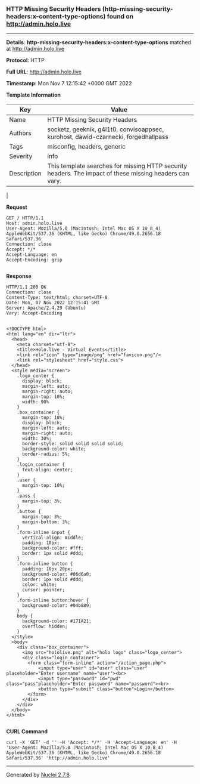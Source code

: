 ### HTTP Missing Security Headers (http-missing-security-headers:x-content-type-options) found on http://admin.holo.live
---
**Details**: **http-missing-security-headers:x-content-type-options**  matched at http://admin.holo.live

**Protocol**: HTTP

**Full URL**: http://admin.holo.live

**Timestamp**: Mon Nov 7 12:15:42 +0000 GMT 2022

**Template Information**

| Key | Value |
|---|---|
| Name | HTTP Missing Security Headers |
| Authors | socketz, geeknik, g4l1t0, convisoappsec, kurohost, dawid-czarnecki, forgedhallpass |
| Tags | misconfig, headers, generic |
| Severity | info |
| Description | This template searches for missing HTTP security headers. The impact of these missing headers can vary.
 |

**Request**
```http
GET / HTTP/1.1
Host: admin.holo.live
User-Agent: Mozilla/5.0 (Macintosh; Intel Mac OS X 10_8_4) AppleWebKit/537.36 (KHTML, like Gecko) Chrome/49.0.2656.18 Safari/537.36
Connection: close
Accept: */*
Accept-Language: en
Accept-Encoding: gzip


```

**Response**
```http
HTTP/1.1 200 OK
Connection: close
Content-Type: text/html; charset=UTF-8
Date: Mon, 07 Nov 2022 12:15:41 GMT
Server: Apache/2.4.29 (Ubuntu)
Vary: Accept-Encoding


<!DOCTYPE html>
<html lang="en" dir="ltr">
  <head>
    <meta charset="utf-8">
    <title>Holo.live - Virtual Events</title>
    <link rel="icon" type="image/png" href="favicon.png"/>
    <link rel="stylesheet" href="style.css">
  </head>
  <style media="screen">
    .logo_center {
      display: block;
      margin-left: auto;
      margin-right: auto;
      margin-top: 10%;
      width: 90%
    }
    .box_container {
      margin-top: 10%;
      display: block;
      margin-left: auto;
      margin-right: auto;
      width: 30%;
      border-style: solid solid solid solid;
      background-color: white;
      border-radius: 5%;
    }
    .login_container {
      text-align: center;
    }
    .user {
      margin-top: 10%;
    }
    .pass {
      margin-top: 3%;
    }
    .button {
      margin-top: 3%;
      margin-bottom: 3%;
    }
    .form-inline input {
      vertical-align: middle;
      padding: 10px;
      background-color: #fff;
      border: 1px solid #ddd;
    }
    .form-inline button {
      padding: 10px 20px;
      background-color: #06d6a0;
      border: 1px solid #ddd;
      color: white;
      cursor: pointer;
    }
    .form-inline button:hover {
      background-color: #04b889;
    }
    body {
      background-color: #171A21;
      overflow: hidden; 
    }
  </style>
  <body>
    <div class="box_container">
      <img src="hololive.png" alt="holo logo" class="logo_center">
      <div class="login_container">
        <form class="form-inline" action="/action_page.php">
            <input type="user" id="user" class="user" placeholder="Enter username" name="user"><br>
            <input type="password" id="pwd" class="pass"placeholder="Enter password" name="password"><br>
            <button type="submit" class="button">Login</button>
        </form>
      </div>
    </div>
  </body>
</html>


```


**CURL Command**
```
curl -X 'GET' -d '' -H 'Accept: */*' -H 'Accept-Language: en' -H 'User-Agent: Mozilla/5.0 (Macintosh; Intel Mac OS X 10_8_4) AppleWebKit/537.36 (KHTML, like Gecko) Chrome/49.0.2656.18 Safari/537.36' 'http://admin.holo.live'
```
---
Generated by [Nuclei 2.7.8](https://github.com/projectdiscovery/nuclei)